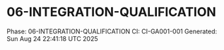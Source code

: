 # 06-INTEGRATION-QUALIFICATION
Phase: 06-INTEGRATION-QUALIFICATION
CI: CI-GA001-001
Generated: Sun Aug 24 22:41:18 UTC 2025
